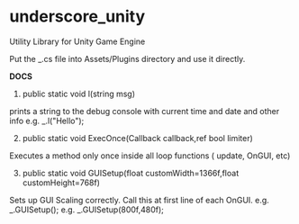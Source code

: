 underscore_unity
================

Utility Library for Unity Game Engine


Put the _.cs file into Assets/Plugins directory and use it directly.


**DOCS**
1. public static void l(string msg)
   
  prints a string to the debug console with current time and date and other info
 e.g. _.l("Hello");

2. public static void ExecOnce(Callback callback,ref bool limiter)
   
  Executes a method only once inside all loop functions  ( update, OnGUI, etc)

3. public static void GUISetup(float customWidth=1366f,float customHeight=768f)

  Sets up GUI Scaling correctly. Call this at first line of each OnGUI.
  e.g. _.GUISetup();
  e.g. _.GUISetup(800f,480f);



